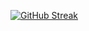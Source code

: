 [![GitHub Streak](http://github-readme-streak-stats.herokuapp.com?user=suwandre&theme=dark&date_format=M%20j%5B%2C%20Y%5D)](https://git.io/streak-stats)
